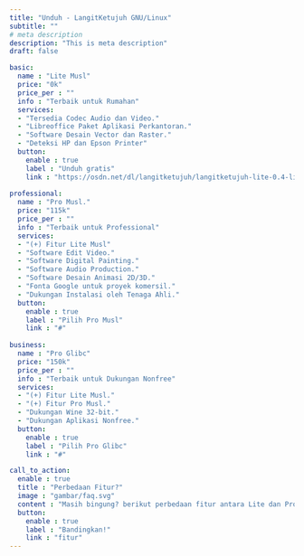 ```yaml
---
title: "Unduh - LangitKetujuh GNU/Linux"
subtitle: ""
# meta description
description: "This is meta description"
draft: false

basic:
  name : "Lite Musl"
  price: "0k"
  price_per : ""
  info : "Terbaik untuk Rumahan"
  services:
  - "Tersedia Codec Audio dan Video."
  - "Libreoffice Paket Aplikasi Perkantoran."
  - "Software Desain Vector dan Raster."
  - "Deteksi HP dan Epson Printer"
  button:
    enable : true
    label : "Unduh gratis"
    link : "https://osdn.net/dl/langitketujuh/langitketujuh-lite-0.4-live-x86_64-musl-5.8.16_1-icki7yt.iso"
    
professional:
  name : "Pro Musl."
  price: "115k"
  price_per : ""
  info : "Terbaik untuk Professional"
  services:
  - "(+) Fitur Lite Musl"
  - "Software Edit Video."
  - "Software Digital Painting."
  - "Software Audio Production."
  - "Software Desain Animasi 2D/3D."
  - "Fonta Google untuk proyek komersil."
  - "Dukungan Instalasi oleh Tenaga Ahli."
  button:
    enable : true
    label : "Pilih Pro Musl"
    link : "#"
    
business:
  name : "Pro Glibc"
  price: "150k"
  price_per : ""
  info : "Terbaik untuk Dukungan Nonfree"
  services:
  - "(+) Fitur Lite Musl."
  - "(+) Fitur Pro Musl."
  - "Dukungan Wine 32-bit."
  - "Dukungan Aplikasi Nonfree."
  button:
    enable : true
    label : "Pilih Pro Glibc"
    link : "#"

call_to_action:
  enable : true
  title : "Perbedaan Fitur?"
  image : "gambar/faq.svg"
  content : "Masih bingung? berikut perbedaan fitur antara Lite dan Pro yang akan dijelaskan secara rinci."
  button:
    enable : true
    label : "Bandingkan!"
    link : "fitur"
---
```

